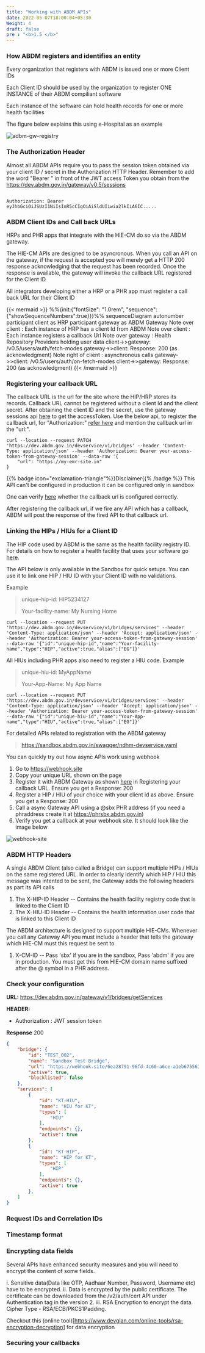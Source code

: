 ```yaml
---
title: "Working with ABDM APIs"
date: 2022-05-07T18:00:04+05:30
Weight: 4
draft: false
pre : "<b>1.5 </b>"
---
```


### How ABDM registers and identifies an entity

Every organization that registers with ABDM is issued one or more Client IDs 

Each Client ID should be used by the organization to register ONE INSTANCE of their ABDM compiliant software

Each instance of the software can hold health records for one or more health facilities 

The figure below explains this using e-Hospital as an example 

![adbm-gw-registry](/abdm-docs/img/abdm-gateway-registry.png)

### The Authorization Header

Almost all ABDM APIs require you to pass the session token obtained via your client ID / secret in the Authorization HTTP Header. Remember to add the word "Bearer " in front of the JWT access Token you obtain from the https://dev.abdm.gov.in/gateway/v0.5/sessions

```

Authorization: Bearer eyJhbGciOiJSUzI1NiIsInR5cCIgOiAiSldUIiwia2lkIiA6IC.....

```



### ABDM Client IDs and Call back URLs 

HRPs and PHR apps that integrate with the HIE-CM do so via the ABDM gateway. 

The HIE-CM APIs are designed to be asyncronous. When you call an API on the gateway, if the request is accepted you will merely get a HTTP 200 response acknowledging that the request has been recorded. Once the response is available, the gateway will invoke the callback URL registered for the Client ID

All integrators developing either a HRP or a PHR app must register a call back URL for their Client ID

{{< mermaid >}}
%%{init:{"fontSize": "1.0rem", "sequence":{"showSequenceNumbers":true}}}%%
sequenceDiagram
autonumber
participant client as HRP 
participant gateway as ABDM Gateway
Note over client : Each instance of HRP has a client Id from ABDM
Note over client : Each instance registers a callback Url
Note over gateway : Health Repository Providers holding user data
client->>gateway: /v0.5/users/auth/fetch-modes
gateway->>client: Response: 200 (as acknowledgment)
Note right of client : asynchronous calls 
gateway->>client: /v0.5/users/auth/on-fetch-modes
client->>gateway: Response: 200 (as acknowledgment)
{{< /mermaid >}}

### Registering your callback URL 
The callback URL is the url for the site where the HIP/HRP stores its records. Callback URL cannot be registered without a client Id and the client secret. After obtaining the client ID and the secret, use the gateway sessions api [here](../sandbox_request_status_page/#create-session) to get the accessToken. Use the below api, to register the callback  url, for "Authorization:" [refer here](#the-authorization-header) and mention the callback url in the "url:".  

```
curl --location --request PATCH 'https://dev.abdm.gov.in/devservice/v1/bridges' --header 'Content-Type: application/json' --header 'Authorization: Bearer your-access-token-from-gateway-session' --data-raw '{
	"url": "https://my-emr-site.in"
}
```

{{% badge icon="exclamation-triangle"%}}Disclaimer{{% /badge %}} This API can't be configured in production it can be configured only in sandbox

One can verify [here](#check-your-configuration) whether the callback url is configured correctly.

After registering the callback url, if we fire any API which has a callback, ABDM will post the response of the fired API to that callback url.

### Linking the HIPs / HIUs for a Client ID

The HIP code used by ABDM is the same as the health facility registry ID. For details on how to register a health facility that uses your software go [here](https://facility.abdm.gov.in/). 

The API below is only available in the Sandbox for quick setups. You can use it to link one HIP / HIU ID with your Client ID with no validations.  

Example
> 
> unique-hip-id: HIP5234127
>
> Your-facility-name: My Nursing Home
>

``` 
curl --location --request PUT 'https://dev.abdm.gov.in/devservice/v1/bridges/services' --header 'Content-Type: application/json' --header 'Accept: application/json' --header 'Authorization: Bearer your-access-token-from-gateway-session' --data-raw '{"id":"unique-hip-id","name":"Your-facility-name","type":"HIP","active":true,"alias":["EG"]}'

```

All HIUs including PHR apps also need to register a HIU code. 
Example
> 
> unique-hiu-id: MyAppName
>
> Your-App-Name: My App Name
>

``` 
curl --location --request PUT 'https://dev.abdm.gov.in/devservice/v1/bridges/services' --header 'Content-Type: application/json' --header 'Accept: application/json' --header 'Authorization: Bearer your-access-token-from-gateway-session' --data-raw '{"id":"unique-hiu-id","name":"Your-App-name","type":"HIU","active":true,"alias":["EG"]}'

```

For detailed APIs related to registration with the ABDM gateway 

> https://sandbox.abdm.gov.in/swagger/ndhm-devservice.yaml


You can quickly try out how async APIs work using webhook

1. Go to https://webhook.site 
2. Copy your unique URL shown on the page 
3. Register it with ABDM Gateway as shown [here](#registering-your-callback-url) in Registering your callback URL. Ensure you get a Response: 200 
4. Register a HIP / HIU of your choice with your client id as above. Ensure you get a Response: 200 
4. Call a async Gateway API using a @sbx PHR address (if you need a phraddress create it at https://phrsbx.abdm.gov.in)
5. Verify you get a callback at your webhook site. It should look like the image below

![webhook-site](/abdm-docs/img/webhook-site-demo.png) 


### ABDM HTTP Headers

A single ABDM Client (also called a Bridge) can support multiple HIPs / HIUs on the same registered URL. In order to clearly identify which HIP / HIU this message was intented to be sent, the Gateway adds the following headers as part its API calls

1. The X-HIP-ID Header -- Contains the health facility registry code that is linked to the Client ID
2. The X-HIU-ID Header -- Contains the health information user code that is linked to this Client ID

The ABDM architecture is designed to support multiple HIE-CMs. Whenever you call any Gateway API you must include a header that tells the gateway which HIE-CM must this request be sent to 

1. X-CM-ID -- Pass 'sbx' if you are in the sandbox, Pass 'abdm' if you are in production. You must get this from HIE-CM domain name suffixed after the @ symbol in a PHR address. 

### Check your configuration 

**URL:** https://dev.abdm.gov.in/gateway/v1/bridges/getServices

**HEADER:** 
- Authorization : JWT session token

**Response** 
200

```json
{
    "bridge": {
        "id": "TEST_002",
        "name": "Sandbox Test Bridge",
        "url": "https://webhook.site/6ea28791-96fd-4c60-a6ce-a1eb67556370",
        "active": true,
        "blocklisted": false
    },
    "services": [
        {
            "id": "KT-HIU",
            "name": "HIU for KT",
            "types": [
                "HIU"
            ],
            "endpoints": {},
            "active": true
        },
        {
            "id": "KT-HIP",
            "name": "HIP for KT",
            "types": [
                "HIP"
            ],
            "endpoints": {},
            "active": true
        },
    ]
}
```


### Request IDs and Correlation IDs

### Timestamp format 

### Encrypting data fields 

Several APIs have enhanced security measures and you will need to encrypt the content of some fields.

i. Sensitive data(Data like OTP, Aadhaar Number, Password, Username etc) have to be encrypted.
ii. Data is encrypted by the public certificate. The certificate can be downloaded from the /v2/auth/cert API under Authentication tag in the version 2.
iii. RSA Encryption to encrypt the data. Cipher Type - RSA/ECB/PKCS1Padding. 

Checkout this (online tool)[https://www.devglan.com/online-tools/rsa-encryption-decryption] for data encryption

### Securing your callbacks 




